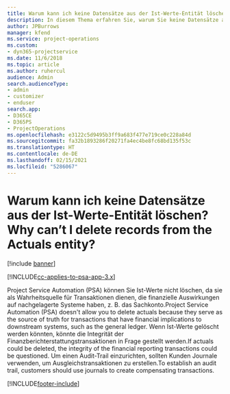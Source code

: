 ```yaml
---
title: Warum kann ich keine Datensätze aus der Ist-Werte-Entität löschen?
description: In diesem Thema erfahren Sie, warum Sie keine Datensätze aus der Ist-Werte-Entität löschen können.
author: JPBurrows
manager: kfend
ms.service: project-operations
ms.custom:
- dyn365-projectservice
ms.date: 11/6/2018
ms.topic: article
ms.author: ruhercul
audience: Admin
search.audienceType:
- admin
- customizer
- enduser
search.app:
- D365CE
- D365PS
- ProjectOperations
ms.openlocfilehash: e3122c5d9495b3ff9a683f477e719ce0c228a84d
ms.sourcegitcommit: fa32b1893286f20271fa4ec4be8fc68bd135f53c
ms.translationtype: HT
ms.contentlocale: de-DE
ms.lasthandoff: 02/15/2021
ms.locfileid: "5286067"
---
```

# <a name="why-cant-i-delete-records-from-the-actuals-entity"></a><span data-ttu-id="43b2a-103">Warum kann ich keine Datensätze aus der Ist-Werte-Entität löschen?</span><span class="sxs-lookup"><span data-stu-id="43b2a-103">Why can’t I delete records from the Actuals entity?</span></span>

[!include [banner](../includes/psa-now-project-operations.md)]

[!INCLUDE[cc-applies-to-psa-app-3.x](../includes/cc-applies-to-psa-app-3x.md)]

<span data-ttu-id="43b2a-104">Project Service Automation (PSA) können Sie Ist-Werte nicht löschen, da sie als Wahrheitsquelle für Transaktionen dienen, die finanzielle Auswirkungen auf nachgelagerte Systeme haben, z. B. das Sachkonto.</span><span class="sxs-lookup"><span data-stu-id="43b2a-104">Project Service Automation (PSA) doesn't allow you to delete actuals because they serve as the source of truth for transactions that have financial implications to downstream systems, such as the general ledger.</span></span> <span data-ttu-id="43b2a-105">Wenn Ist-Werte gelöscht werden könnten, könnte die Integrität der Finanzberichterstattungstransaktionen in Frage gestellt werden.</span><span class="sxs-lookup"><span data-stu-id="43b2a-105">If actuals could be deleted, the integrity of the financial reporting transactions could be questioned.</span></span> <span data-ttu-id="43b2a-106">Um einen Audit-Trail einzurichten, sollten Kunden Journale verwenden, um Ausgleichstransaktionen zu erstellen.</span><span class="sxs-lookup"><span data-stu-id="43b2a-106">To establish an audit trail, customers should use journals to create compensating transactions.</span></span>



[!INCLUDE[footer-include](../includes/footer-banner.md)]